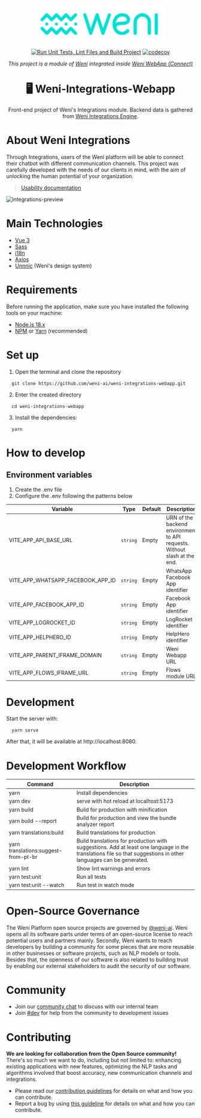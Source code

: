<div align="center">

<img src="https://github.com/Ilhasoft/weni-webapp/raw/main/src/assets/LogoWeniAnimada.svg" height="100" />

[![Run Unit Tests, Lint Files and Build Project](https://github.com/weni-ai/weni-integrations-webapp/actions/workflows/test-and-build.yml/badge.svg?branch=main)](https://github.com/weni-ai/weni-integrations-webapp/actions/workflows/test-and-build.yml)
[![codecov](https://codecov.io/gh/weni-ai/weni-integrations-webapp/branch/main/graph/badge.svg?token=TZHJ6L2U7R)](https://codecov.io/gh/weni-ai/weni-integrations-webapp)

*This project is a module of [Weni](https://github.com/weni-ai) integrated inside [Weni WebApp (Connect)](https://github.com/weni-ai/weni-webapp)*

# :desktop_computer: Weni-Integrations-Webapp

Front-end project of Weni's Integrations module. Backend data is gathered from [Weni Integrations Engine](https://github.com/Ilhasoft/weni-integrations-engine).

</div>

# About Weni Integrations

Through Integrations, users of the Weni platform will be able to connect their chatbot with different communication channels. This project was carefully developed with the needs of our clients in mind, with the aim of unlocking the human potential of your organization.
> [Usability documentation](https://docs.weni.ai/l/pt/integracoes)

![integrations-preview](https://github.com/weni-ai/weni-integrations-webapp/assets/54125469/871ce5a7-98a5-4e13-8979-b31c276172a2)

# Main Technologies

- [Vue 3](https://v3.vuejs.org/)
- [Sass](https://sass-lang.com/)
- [i18n](https://www.i18next.com/)
- [Axios](https://axios-http.com/ptbr/docs/intro)
- [Unnnic](https://github.com/weni-ai/unnnic) (Weni's design system)

# Requirements

Before running the application, make sure you have installed the following tools on your machine:

- [Node.js 18.x](https://nodejs.org/en)
- [NPM](https://www.npmjs.com/) or [Yarn](https://yarnpkg.com/) (recommended)

# Set up

1. Open the terminal and clone the repository

```
  git clone https://github.com/weni-ai/weni-integrations-webapp.git
```

2. Enter the created directory

```
  cd weni-integrations-webapp
```

3. Install the dependencies:

```
  yarn
``` 

# How to develop

## Environment variables

1. Create the .env file
2. Configure the .env following the patterns below
 
| Variable | Type | Default | Description |
|--|--|--|--|
| VITE_APP_API_BASE_URL | `string` | Empty | URN of the backend environment to API requests. Without slash at the end.
| VITE_APP_WHATSAPP_FACEBOOK_APP_ID  | `string` | Empty | WhatsApp Facebook App identifier
| VITE_APP_FACEBOOK_APP_ID  | `string` | Empty | Facebook App identifier
| VITE_APP_LOGROCKET_ID  | `string` | Empty | LogRocket identifier
| VITE_APP_HELPHERO_ID | `string` | Empty | HelpHero identifier
| VITE_APP_PARENT_IFRAME_DOMAIN | `string` | Empty | Weni Webapp URL
| VITE_APP_FLOWS_IFRAME_URL | `string` | Empty | Flows module URL

# Development

Start the server with:

```
  yarn serve
```

After that, it will be available at http://localhost:8080.

# Development Workflow

| Command | Description |
|--|--|
| yarn | Install dependencies
| yarn dev | serve with hot reload at localhost:5173
| yarn build | Build for production with minification
| yarn build --report | Build for production and view the bundle analyzer report
| yarn translations:build | Build translations for production
| yarn translations:suggest-from-pt-br | Build translations for production with suggestions. Add at least one language in the translations file so that suggestions in other languages can be generated.
| yarn lint | Show lint warnings and errors
| yarn test:unit | Run all tests
| yarn test:unit --watch | Run test in watch mode

# Open-Source Governance

The Weni Platform open source projects are governed by [@weni-ai](https://github.com/weni-ai/). Weni opens all its software parts under terms of an open-source license to reach potential users and partners mainly. Secondly, Weni wants to reach developers by building a community for some pieces that are more reusable in other businesses or software projects, such as NLP models or tools. Besides that, the openness of our software is also related to building trust by enabling our external stakeholders to audit the security of our software.

# Community

- Join our [community chat](https://community-chat.weni.ai) to discuss with our internal team
- Join [#dev](https://community-chat.weni.ai/channel/dev) for help from the community to development issues

# Contributing

**We are looking for collaboration from the Open Source community!** There's so much we want to do,
including but not limited to: enhancing existing applications with new features,
optimizing the NLP tasks and algorithms involved that boost accuracy, new communication channels and integrations.

* Please read our [contribution guidelines](https://github.com/ilhasoft/weni-platform/blob/main/.github/CONTRIBUTING.md) for details on what and how you can contribute.
* Report a bug by using [this guideline](https://github.com/ilhasoft/weni-platform/blob/main/.github/CONTRIBUTING.md#report-a-bug) for details on what and how you can contribute.
